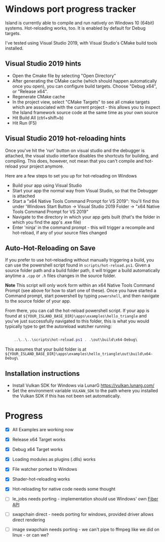 # Windows port progress tracker

Island is currently able to compile and run natively on Windows 10
(64bit) systems. Hot-reloading works, too. It is enabled by default
for Debug targets.

I've tested using Visual Studio 2019, with Visual Studio's CMake build
tools installed. 

## Visual Studio 2019 hints 

* Open the Cmake file by selecting "Open Directory"
* After generating the CMake cache (which should happen automatically
  once you open), you can configure build targets. Choose "Debug x64",
  or "Release x64". 
* Regenerate CMake cache
* In the project view, select "CMake Targets" to see all cmake targets
  which are associated with the current project - this allows you to
  inspect the Island framework source code at the same time as your
  own source
* Hit Build All (ctrl+shift+b)
* Hit Run (F5)

## Visual Studio 2019 hot-reloading hints

Once you've hit the 'run' button on visual studio and the debugger is
attached, the visual studio interface disables the shortcuts for
building, and compiling. This does, however, not mean that you can't
compile and hot-reload your project anymore. 

Here are a few steps to set you up for hot-reloading on Windows

* Build your app using Visual Studio
* Start your app the normal way from Visual Studio, so that the
  Debugger is attached 
* Start a "x64 Native Tools Command Prompt for VS 2019": You'll find
  this under 'Windows Start Button → Visual Studio 2019 Folder → "x64
  Native Tools Command Prompt for VS 2019"
* Navigate to the directory in which your app gets built (that's the
  folder in which you find the app's .exe file)
* Enter 'ninja' in the command prompt - this will trigger a recompile
  and hot-reload, if any of your source files changed

## Auto-Hot-Reloading on Save 

If you prefer to use hot-reloading without manually triggering
a build, you can use the powershell script found in
`scripts/hot-reload.ps1`. Given a source folder path and a build
folder path, it will trigger a build automatically anytime a `.cpp` or
`.h` files changes in the source folder. 

**Note** This script will only work form within an x64 Native Tools
Command Prompt (see above for how to start one of these). Once you
have started a Command prompt, start powershell by typing
`powershell`, and then navigate to the source folder of your app. 

From there, you can call the hot-reload powershell script. If your app
is found at `${YOUR_ISLAND_BASE_DIR}\apps\examples\hello_triangle` and
you've just successfully navigated to this folder, this is what you
would typically type to get the autoreload watcher running: 

```powershell

    ..\..\..\scripts\hot-reload.ps1 . .\out\build\x64-Debug\ 

```

This assumes that your build folder is at `${YOUR_ISLAND_BASE_DIR}\apps\examples\hello_triangle\out\build\x64-Debug\`

 
## Installation instructions

* Install Vulkan SDK for Windows via LunarG https://vulkan.lunarg.com/
* Set the environment variable `VULKAN_SDK` to the path where you
  installed the Vulkan SDK if this has not been set automatically.

# Progress

- [x] All Examples are working now
- [x] Release x64 Target works
- [x] Debug x64 Target works 
- [x] Loading modules as plugins (.dlls) works
- [x] File watcher ported to Windows
- [x] Shader-hot-reloading works
- [x] Hot-reloading for native code needs some thought
- [ ] le_jobs needs porting - implementation should use Windows' own
  [Fiber API](https://nullprogram.com/blog/2019/03/28/) 
- [ ] swapchain direct - needs porting for windows, provided driver
  allows direct rendering
- [ ] image swapchain needs porting - we can't pipe to ffmpeg like we
  did on linux - or can we?


